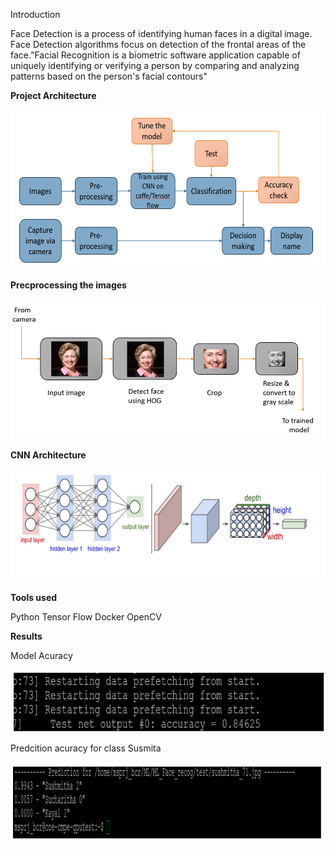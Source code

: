 Introduction

Face Detection is a process of identifying human faces in a digital image. Face Detection algorithms focus on detection of the  frontal areas of the face.”Facial Recognition is a biometric software application capable of uniquely identifying or verifying a person by comparing and analyzing patterns based on the person's facial contours"


**Project Architecture**

![alt text](1.png "Project Architecture")

**Precprocessing the images**

![alt text](2.png "Preprocessing")

**CNN Architecture**

![alt text](3.png "CNN Architecture")

**Tools used**

Python
Tensor Flow
Docker
OpenCV

**Results**

Model Acuracy

![alt text](4.png "Acuracy")

Predcition acuracy for class Susmita

![alt text](5.png "Predcition acuracy for class Susmita")


